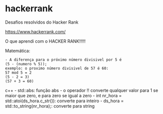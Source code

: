 # hackerrank
Desafios resolvidos do Hacker Rank

https://www.hackerrank.com/


O que aprendi com o HACKER RANK!!!!!

Matemática:

	- A diferença para o próximo número divisivel por 5 é
	(5 - (numero % 5));
	exemplo: o proximo número divisivel de 57 é 60:
	57 mod 5 = 2
	(5 - 2 = 3)
	(57 + 3 = 60)

c++
	- std::abs: função abs
	- o operador !! converte qualquer valor para 1 se maior que zero, e para zero se igual a zero
	- int nr_hora = std::atoi(ds_hora.c_str()): converte para inteiro
	- ds_hora = std::to_string(nr_hora);: converte para string